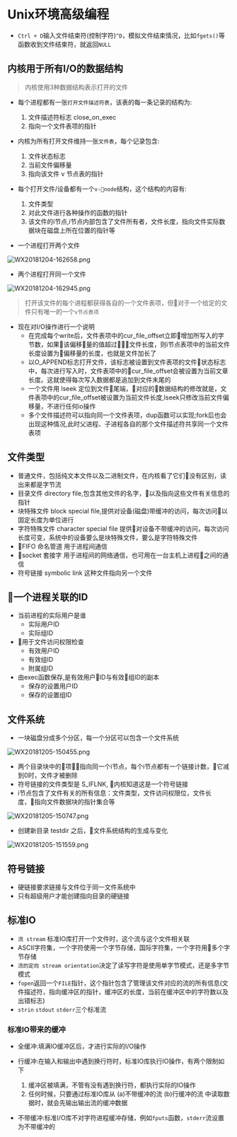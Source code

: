 # Unix环境高级编程

- `Ctrl + D`输入文件结束符(控制字符)`^D`，模拟文件结束情况，比如`fgets()`等函数收到文件结束符，就返回`NULL`

## 内核用于所有I/O的数据结构

> 内核使用3种数据结构表示打开的文件

- 每个进程都有一张`打开文件描述符表`，该表的每一条记录的结构为:
  1. 文件描述符标志 close_on_exec
  1. 指向一个文件表项的指针

- 内核为所有打开文件维持一张`文件表`，每个记录包含:
  1. 文件状态标志
  1. 当前文件偏移量
  1. 指向该文件 v 节点表的指针

- 每个打开文件/设备都有一个`v-node`结构，这个结构的内容有:
  1. 文件类型
  1. 对此文件进行各种操作的函数的指针
  1. 该文件的i节点,i节点内部包含了文件所有者，文件长度，指向文件实际数据块在磁盘上所在位置的指针等

- 一个进程打开两个文件

![WX20181204-162658.png](https://i.loli.net/2018/12/04/5c063aa9c2a30.png)

- 两个进程打开同一个文件

![WX20181204-162945.png](https://i.loli.net/2018/12/04/5c063b0e36962.png)

> 打开该文件的每个进程都获得各自的一个文件表项，但对于一个给定的文件只有唯一的一个`v节点表项`

- 现在对I/O操作进行一个说明
  - 在完成每个write后，文件表项中的cur_file_offset立即增加所写入的字节数，如果该偏移量的值超过文件长度，则i节点表项中的当前文件长度设置为偏移量的长度，也就是文件加长了
  - 以O_APPEND标志打开文件，该标志被设置到文件表项的文件状态标志中，每次进行写入时，文件表项中的cur_file_offset会被设置为当前文章长度。这就使得每次写入数据都是追加到文件末尾的
  - 一个文件用 lseek 定位到文件尾端，对应的数据结构的修改就是，文件表项中的cur_file_offset被设置为当前文件长度,lseek只修改当前文件偏移量，不进行任何io操作
  - 多个文件描述符可以指向同一个文件表项，dup函数可以实现;fork后也会出现这种情况,此时父进程、子进程各自的那个文件描述符共享同一个文件表项

## 文件类型

- 普通文件，包括纯文本文件以及二进制文件，在内核看了它们没有区别，读出来都是字节流
- 目录文件 directory file,包含其他文件的名字，以及指向这些文件有关信息的指针
- 块特殊文件 block special file,提供对设备(磁盘)带缓冲的访问，每次访问以固定长度为单位进行
- 字符特殊文件 character special file 提供对设备不带缓冲的访问，每次访问长度可变，系统中的设备要么是块特殊文件，要么是字符特殊文件
- FIFO 命名管道 用于进程间通信
- socket 套接字 用于进程间的网络通信，也可用在一台主机上进程之间的通信
- 符号链接 symbolic link 这种文件指向另一个文件

## 一个进程关联的ID

- 当前进程的实际用户是谁
  - 实际用户ID
  - 实际组ID
- 用于文件访问权限检查
  - 有效用户ID
  - 有效组ID
  - 附属组ID
- 由exec函数保存,是有效用户ID与有效组ID的副本
  - 保存的设置用户ID
  - 保存的设置组ID

## 文件系统

- 一块磁盘分成多个分区，每一个分区可以包含一个文件系统

![WX20181205-150455.png](https://i.loli.net/2018/12/05/5c0778ca2effd.png)

- 两个目录块中的项指向同一个i节点，每个i节点都有一个链接计数，它减到0时，文件才被删除
- 符号链接的文件类型是 S_IFLNK, 内核知道这是一个符号链接
- i节点包含了文件有关的所有信息：文件类型，文件访问权限位，文件长度，指向文件数据块的指针集合等

![WX20181205-150747.png](https://i.loli.net/2018/12/05/5c077952109ae.png)

- 创建新目录 testdir 之后，文件系统结构的生成与变化

![WX20181205-151559.png](https://i.loli.net/2018/12/05/5c077b410745e.png)

## 符号链接

- 硬链接要求链接与文件位于同一文件系统中
- 只有超级用户才能创建指向目录的硬链接

## 标准IO

- `流 stream` 标准IO库打开一个文件时，这个流与这个文件相关联
- ASCII字符集，一个字符使用一个字节存储，国际字符集，一个字符用多个字节存储
- `流的定向 stream orientation`决定了读写字符是使用单字节模式，还是多字节模式
- `fopen`返回一个`FILE`指针，这个指针包含了管理该文件对应的流的所有信息(文件描述符，指向缓冲区的指针，缓冲区的长度，当前在缓冲区中的字符数以及出错标志)
- `strin` `stdout` `stderr`三个标准流

### 标准IO带来的缓冲

- 全缓冲:填满IO缓冲区后，才进行实际的I/O操作

- 行缓冲:在输入和输出中遇到换行符时，标准IO库执行IO操作，有两个限制如下
  1. 缓冲区被填满，不管有没有遇到换行符，都执行实际的IO操作
  1. 任何时候，只要通过标准IO库从 (a)不带缓冲的流 (b)行缓冲的流 中读取数据时，就会先输出输出流的缓冲数据

- 不带缓冲:标准I/O库不对字符进程缓冲存储，例如`fputs`函数，`stderr`流设置为不带缓冲的